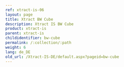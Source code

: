 ```yaml
---
ref: xtract-is-06
layout: page
title: Xtract BW Cube
description: Xtract IS BW Cube
product: xtract-is
parent: xtract-is
childidentifier: bw-cube
permalink: /:collection/:path
weight: 6
lang: de_DE
old_url: /Xtract-IS-DE/default.aspx?pageid=bw-cube
---
```

